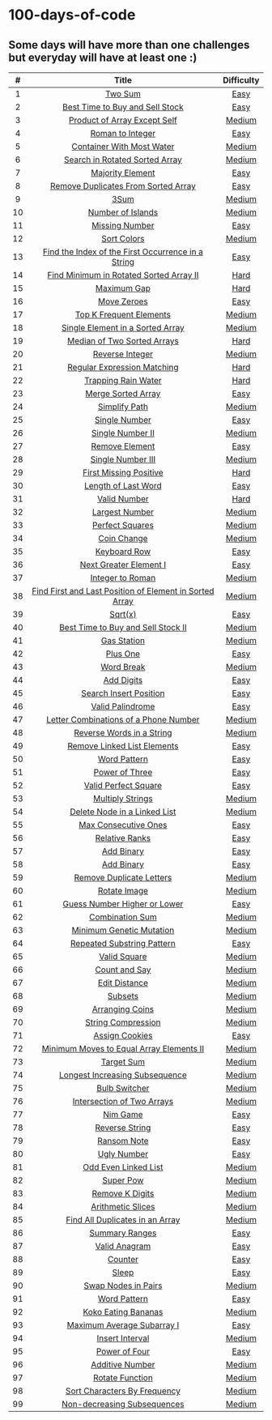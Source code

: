 # 100-days-of-code

## Some days will have more than one challenges but everyday will have at least one :)

|  #  |                                                                                              Title                                                                                              |                                                  Difficulty                                                  |
| :-: | :---------------------------------------------------------------------------------------------------------------------------------------------------------------------------------------------: | :----------------------------------------------------------------------------------------------------------: |
|  1  |                                                         [Two Sum](https://github.com/isabellukk/100-days-of-code/blob/main/two_sum.js)                                                          |                                [Easy](https://leetcode.com/problems/two-sum/)                                |
|  2  |                                 [Best Time to Buy and Sell Stock](https://github.com/isabellukk/100-days-of-code/blob/main/best_time_to_buy_and_sell_stock.js)                                  |                    [Easy](https://leetcode.com/problems/best-time-to-buy-and-sell-stock/)                    |
|  3  |                                    [Product of Array Except Self](https://github.com/isabellukk/100-days-of-code/blob/main/product_of_array_except_self.js)                                     |                    [Medium](https://leetcode.com/problems/product-of-array-except-self/)                     |
|  4  |                                                [Roman to Integer](https://github.com/isabellukk/100-days-of-code/blob/main/roman_to_integer.js)                                                 |                           [Easy](https://leetcode.com/problems/roman-to-integer/)                            |
|  5  |                                       [Container With Most Water](https://github.com/isabellukk/100-days-of-code/blob/main/container_with_most_water.js)                                        |                      [Medium](https://leetcode.com/problems/container-with-most-water/)                      |
|  6  |                                  [Search in Rotated Sorted Array](https://github.com/isabellukk/100-days-of-code/blob/main/search_in_rotated_sorted_array.js)                                   |                   [Medium](https://leetcode.com/problems/search-in-rotated-sorted-array/)                    |
|  7  |                                                [Majority Element](https://github.com/isabellukk/100-days-of-code/blob/main/majority_element.js)                                                 |                           [Easy](https://leetcode.com/problems/majority-element/)                            |
|  8  |                             [Remove Duplicates From Sorted Array](https://github.com/isabellukk/100-days-of-code/blob/main/remove_duplicates_from_sorted_array.js)                              |                  [Easy](https://leetcode.com/problems/remove-duplicates-from-sorted-array/)                  |
|  9  |                                                            [3Sum](https://github.com/isabellukk/100-days-of-code/blob/main/3sum.js)                                                             |                          [Medium](https://leetcode.com/problems/3sum/description/)                           |
| 10  |                                               [Number of Islands](https://github.com/isabellukk/100-days-of-code/blob/main/number_of_islands.js)                                                |                    [Medium](https://leetcode.com/problems/number-of-islands/description/)                    |
| 11  |                                                  [Missing Number](https://github.com/isabellukk/100-days-of-code/blob/main/missing_number.js)                                                   |                      [Easy](https://leetcode.com/problems/missing-number/description/)                       |
| 12  |                                                     [Sort Colors](https://github.com/isabellukk/100-days-of-code/blob/main/sort_colors.js)                                                      |                       [Medium](https://leetcode.com/problems/sort-colors/description/)                       |
| 13  |              [Find the Index of the First Occurrence in a String](https://github.com/isabellukk/100-days-of-code/blob/main/find_the_index_of_the_first_occurrence_in_a_string.js)               |          [Easy](https://leetcode.com/problems/find-the-index-of-the-first-occurrence-in-a-string/)           |
| 14  |                         [Find Minimum in Rotated Sorted Array II](https://github.com/isabellukk/100-days-of-code/blob/main/find_minimum_in_rotated_sorted_array_II.js)                          |          [Hard](https://leetcode.com/problems/find-minimum-in-rotated-sorted-array-ii/description/)          |
| 15  |                                                     [Maximum Gap](https://github.com/isabellukk/100-days-of-code/blob/main/maximum_gap.js)                                                      |                        [Hard](https://leetcode.com/problems/maximum-gap/description/)                        |
| 16  |                                                     [Move Zeroes](https://github.com/isabellukk/100-days-of-code/blob/main/move_zeroes.js)                                                      |                        [Easy](https://leetcode.com/problems/move-zeroes/description/)                        |
| 17  |                                         [Top K Frequent Elements](https://github.com/isabellukk/100-days-of-code/blob/main/top_k_frequent_elements.js)                                          |                       [Medium](https://leetcode.com/problems/top-k-frequent-elements/)                       |
| 18  |                                [Single Element in a Sorted Array](https://github.com/isabellukk/100-days-of-code/blob/main/single_element_in_a_sorted_array.js)                                 |                  [Medium](https://leetcode.com/problems/single-element-in-a-sorted-array/)                   |
| 19  |                                     [Median of Two Sorted Arrays](https://github.com/isabellukk/100-days-of-code/blob/main/median_of_two_sorted_arrays.js)                                      |                      [Hard](https://leetcode.com/problems/median-of-two-sorted-arrays/)                      |
| 20  |                                                 [Reverse Integer](https://github.com/isabellukk/100-days-of-code/blob/main/reverse_integer.js)                                                  |                           [Medium](https://leetcode.com/problems/reverse-integer/)                           |
| 21  |                                     [Regular Expression Matching](https://github.com/isabellukk/100-days-of-code/blob/main/regular_expression_matching.js)                                      |                [Hard](https://leetcode.com/problems/regular-expression-matching/description/)                |
| 22  |                                             [Trapping Rain Water](https://github.com/isabellukk/100-days-of-code/blob/main/trapping_rain_water.js)                                              |                    [Hard](https://leetcode.com/problems/trapping-rain-water/description/)                    |
| 23  |                                              [Merge Sorted Array](https://github.com/isabellukk/100-days-of-code/blob/main/merge_sorted_array.js)                                               |                    [Easy](https://leetcode.com/problems/merge-sorted-array/description/)                     |
| 24  |                                                   [Simplify Path](https://github.com/isabellukk/100-days-of-code/blob/main/simplify_path.js)                                                    |                            [Medium](https://leetcode.com/problems/simplify-path/)                            |
| 25  |                                                   [Single Number](https://github.com/isabellukk/100-days-of-code/blob/main/single_number.js)                                                    |                       [Easy](https://leetcode.com/problems/single-number/description/)                       |
| 26  |                                                [Single Number II](https://github.com/isabellukk/100-days-of-code/blob/main/single_number_ii.js)                                                 |                          [Medium](https://leetcode.com/problems/single-number-ii/)                           |
| 27  |                                                  [Remove Element](https://github.com/isabellukk/100-days-of-code/blob/main/remove_element.js)                                                   |                             [Easy](https://leetcode.com/problems/remove-element)                             |
| 28  |                                               [Single Number III](https://github.com/isabellukk/100-days-of-code/blob/main/single_number_iii.js)                                                |                          [Medium](https://leetcode.com/problems/single-number-iii/)                          |
| 29  |                                          [First Missing Positive](https://github.com/isabellukk/100-days-of-code/blob/main/first_missing_positive.js)                                           |                  [Hard](https://leetcode.com/problems/first-missing-positive/description/)                   |
| 30  |                                             [Length of Last Word](https://github.com/isabellukk/100-days-of-code/blob/main/length_of_last_word.js)                                              |                    [Easy](https://leetcode.com/problems/length-of-last-word/description/)                    |
| 31  |                                                    [Valid Number](https://github.com/isabellukk/100-days-of-code/blob/main/valid_number.js)                                                     |                       [Hard](https://leetcode.com/problems/valid-number/description/)                        |
| 32  |                                          [Largest Number](https://github.com/isabellukk/100-days-of-code/blob/main/100_days_of_code/largest_number.js)                                          |                           [Medium](https://leetcode.com/problems/largest-number/)                            |
| 33  |                                         [Perfect Squares](https://github.com/isabellukk/100-days-of-code/blob/main/100_days_of_code/perfect_squares.js)                                         |                     [Medium](https://leetcode.com/problems/perfect-squares/description/)                     |
| 34  |                                             [Coin Change](https://github.com/isabellukk/100-days-of-code/blob/main/100_days_of_code/coin_change.js)                                             |                       [Medium](https://leetcode.com/problems/coin-change/description/)                       |
| 35  |                                            [Keyboard Row](https://github.com/isabellukk/100-days-of-code/blob/main/100_days_of_code/keyboard_row.js)                                            |                       [Easy](https://leetcode.com/problems/keyboard-row/description/)                        |
| 36  |                                  [Next Greater Element I](https://github.com/isabellukk/100-days-of-code/blob/main/100_days_of_code/next_greater_element_i.js)                                  |                  [Easy](https://leetcode.com/problems/next-greater-element-i/description/)                   |
| 37  |                                        [Integer to Roman](https://github.com/isabellukk/100-days-of-code/blob/main/100_days_of_code/integer_to_roman.js)                                        |                    [Medium](https://leetcode.com/problems/integer-to-roman/description/)                     |
| 38  | [Find First and Last Position of Element in Sorted Array](https://github.com/isabellukk/100-days-of-code/blob/main/100_days_of_code/find_first_and_last_position_of_element_in_sorted_array.js) | [Medium](https://leetcode.com/problems/find-first-and-last-position-of-element-in-sorted-array/description/) |
| 39  |                                                 [Sqrt(x)](https://github.com/isabellukk/100-days-of-code/blob/main/100_days_of_code/sqrt_x.js)                                                  |                           [Easy](https://leetcode.com/problems/sqrtx/description/)                           |
| 40  |                      [Best Time to Buy and Sell Stock II](https://github.com/isabellukk/100-days-of-code/blob/main/100_days_of_code/best_time_to_buy_and_sell_stock_ii.js)                      |           [Medium](https://leetcode.com/problems/best-time-to-buy-and-sell-stock-ii/description/)            |
| 41  |                                             [Gas Station](https://github.com/isabellukk/100-days-of-code/blob/main/100_days_of_code/gas_station.js)                                             |                       [Medium](https://leetcode.com/problems/gas-station/description/)                       |
| 42  |                                                [Plus One](https://github.com/isabellukk/100-days-of-code/blob/main/100_days_of_code/plus_one.js)                                                |                               [Easy](https://leetcode.com/problems/plus-one/)                                |
| 43  |                                              [Word Break](https://github.com/isabellukk/100-days-of-code/blob/main/100_days_of_code/word_break.js)                                              |                       [Medium](https://leetcode.com/problems/word-break/description/)                        |
| 44  |                                              [Add Digits](https://github.com/isabellukk/100-days-of-code/blob/main/100_days_of_code/add_digits.js)                                              |                        [Easy](https://leetcode.com/problems/add-digits/description/)                         |
| 45  |                                  [Search Insert Position](https://github.com/isabellukk/100-days-of-code/blob/main/100_days_of_code/search_insert_position.js)                                  |                  [Easy](https://leetcode.com/problems/search-insert-position/description/)                   |
| 46  |                                        [Valid Palindrome](https://github.com/isabellukk/100-days-of-code/blob/main/100_days_of_code/valid_palindrome.js)                                        |                     [Easy](https://leetcode.com/problems/valid-palindrome/description/)                      |
| 47  |                   [Letter Combinations of a Phone Number](https://github.com/isabellukk/100-days-of-code/blob/main/100_days_of_code/letter_combinations_of_a_phone_number.js)                   |          [Medium](https://leetcode.com/problems/letter-combinations-of-a-phone-number/description/)          |
| 48  |                               [Reverse Words in a String](https://github.com/isabellukk/100-days-of-code/blob/main/100_days_of_code/reverse_words_in_a_string.js)                               |                [Medium](https://leetcode.com/problems/reverse-words-in-a-string/description/)                |
| 49  |                             [Remove Linked List Elements](https://github.com/isabellukk/100-days-of-code/blob/main/100_days_of_code/remove_linked_list_elements.js)                             |                [Easy](https://leetcode.com/problems/remove-linked-list-elements/description/)                |
| 50  |                                            [Word Pattern](https://github.com/isabellukk/100-days-of-code/blob/main/100_days_of_code/word_pattern.js)                                            |                       [Easy](https://leetcode.com/problems/word-pattern/description/)                        |
| 51  |                                          [Power of Three](https://github.com/isabellukk/100-days-of-code/blob/main/100_days_of_code/power_of_three.js)                                          |                      [Easy](https://leetcode.com/problems/power-of-three/description/)                       |
| 52  |                                    [Valid Perfect Square](https://github.com/isabellukk/100-days-of-code/blob/main/100_days_of_code/valid_perfect_square.js)                                    |                   [Easy](https://leetcode.com/problems/valid-perfect-square/description/)                    |
| 53  |                                        [Multiply Strings](https://github.com/isabellukk/100-days-of-code/blob/main/100_days_of_code/multiply_strings.js)                                        |                    [Medium](https://leetcode.com/problems/multiply-strings/description/)                     |
| 54  |                            [Delete Node in a Linked List](https://github.com/isabellukk/100-days-of-code/blob/main/100_days_of_code/delete_node_in_a_linked_list.js)                            |              [Medium](https://leetcode.com/problems/delete-node-in-a-linked-list/description/)               |
| 55  |                                    [Max Consecutive Ones](https://github.com/isabellukk/100-days-of-code/blob/main/100_days_of_code/max_consecutive_ones.js)                                    |                   [Easy](https://leetcode.com/problems/max-consecutive-ones/description/)                    |
| 56  |                                          [Relative Ranks](https://github.com/isabellukk/100-days-of-code/blob/main/100_days_of_code/relative_ranks.js)                                          |                            [Easy](https://leetcode.com/problems/relative-ranks/)                             |
| 57  |                                              [Add Binary](https://github.com/isabellukk/100-days-of-code/blob/main/100_days_of_code/add_binary.js)                                              |                        [Easy](https://leetcode.com/problems/add-binary/description/)                         |
| 58  |                                             [Add Binary](https://github.com/isabellukk/100-days-of-code/blob/main/100_days_of_code/add_strings.js)                                              |                        [Easy](https://leetcode.com/problems/add-strings/description/)                        |
| 59  |                                [Remove Duplicate Letters](https://github.com/isabellukk/100-days-of-code/blob/main/100_days_of_code/remove_duplicate_letters.js)                                |                [Medium](https://leetcode.com/problems/remove-duplicate-letters/description/)                 |
| 60  |                                            [Rotate Image](https://github.com/isabellukk/100-days-of-code/blob/main/100_days_of_code/rotate_image.js)                                            |                      [Medium](https://leetcode.com/problems/rotate-image/description/)                       |
| 61  |                            [Guess Number Higher or Lower](https://github.com/isabellukk/100-days-of-code/blob/main/100_days_of_code/guess_number_higher_or_lower.js)                            |               [Easy](https://leetcode.com/problems/guess-number-higher-or-lower/description/)                |
| 62  |                                         [Combination Sum](https://github.com/isabellukk/100-days-of-code/blob/main/100_days_of_code/combination_sum.js)                                         |                     [Medium](https://leetcode.com/problems/combination-sum/description/)                     |
| 63  |                                [Minimum Genetic Mutation](https://github.com/isabellukk/100-days-of-code/blob/main/100_days_of_code/minimum_genetic_mutation.js)                                |                [Medium](https://leetcode.com/problems/minimum-genetic-mutation/description/)                 |
| 64  |                              [Repeated Substring Pattern](https://github.com/isabellukk/100-days-of-code/blob/main/100_days_of_code/repeated_substring_pattern.js)                              |                      [Easy](https://leetcode.com/problems/repeated-substring-pattern/)                       |
| 65  |                                            [Valid Square](https://github.com/isabellukk/100-days-of-code/blob/main/100_days_of_code/valid_square.js)                                            |                      [Medium](https://leetcode.com/problems/valid-square/description/)                       |
| 66  |                                           [Count and Say](https://github.com/isabellukk/100-days-of-code/blob/main/100_days_of_code/count_and_say.js)                                           |                      [Medium](https://leetcode.com/problems/count-and-say/description/)                      |
| 67  |                                           [Edit Distance](https://github.com/isabellukk/100-days-of-code/blob/main/100_days_of_code/edit_distance.js)                                           |                      [Medium](https://leetcode.com/problems/edit-distance/description/)                      |
| 68  |                                                 [Subsets](https://github.com/isabellukk/100-days-of-code/blob/main/100_days_of_code/subsets.js)                                                 |                         [Medium](https://leetcode.com/problems/subsets/description/)                         |
| 69  |                                         [Arranging Coins](https://github.com/isabellukk/100-days-of-code/blob/main/100_days_of_code/arranging_coins.js)                                         |                     [Medium](https://leetcode.com/problems/arranging-coins/description/)                     |
| 70  |                                      [String Compression](https://github.com/isabellukk/100-days-of-code/blob/main/100_days_of_code/string_compression.js)                                      |                   [Medium](https://leetcode.com/problems/string-compression/description/)                    |
| 71  |                                          [Assign Cookies](https://github.com/isabellukk/100-days-of-code/blob/main/100_days_of_code/assign_cookies.js)                                          |                    [Easy](https://leetcode.com/problems/string-compression/description/)                     |
| 72  |                [Minimum Moves to Equal Array Elements II](https://github.com/isabellukk/100-days-of-code/blob/main/100_days_of_code/minimum_moves_to_equal_array_elements_ii.js)                |        [Medium](https://leetcode.com/problems/minimum-moves-to-equal-array-elements-ii/description/)         |
| 73  |                                              [Target Sum](https://github.com/isabellukk/100-days-of-code/blob/main/100_days_of_code/target_sum.js)                                              |                       [Medium](https://leetcode.com/problems/target-sum/description/)                        |
| 74  |                          [Longest Increasing Subsequence](https://github.com/isabellukk/100-days-of-code/blob/main/100_days_of_code/longest_increasing_subsequence.js)                          |             [Medium](https://leetcode.com/problems/longest-increasing-subsequence/description/)              |
| 75  |                                           [Bulb Switcher](https://github.com/isabellukk/100-days-of-code/blob/main/100_days_of_code/bulb_switcher.js)                                           |                      [Medium](https://leetcode.com/problems/bulb-switcher/description/)                      |
| 76  |                              [Intersection of Two Arrays](https://github.com/isabellukk/100-days-of-code/blob/main/100_days_of_code/intersection_of_two_arrays.js)                              |                       [Medium](https://leetcode.com/problems/add-binary/description/)                        |
| 77  |                                                [Nim Game](https://github.com/isabellukk/100-days-of-code/blob/main/100_days_of_code/nim_game.js)                                                |                         [Easy](https://leetcode.com/problems/nim-game/description/)                          |
| 78  |                                          [Reverse String](https://github.com/isabellukk/100-days-of-code/blob/main/100_days_of_code/reverse_string.js)                                          |                      [Easy](https://leetcode.com/problems/reverse-string/description/)                       |
| 79  |                                             [Ransom Note](https://github.com/isabellukk/100-days-of-code/blob/main/100_days_of_code/ransom_note.js)                                             |                        [Easy](https://leetcode.com/problems/ransom-note/description/)                        |
| 80  |                                             [Ugly Number](https://github.com/isabellukk/100-days-of-code/blob/main/100_days_of_code/ugly_number.js)                                             |                        [Easy](https://leetcode.com/problems/ugly-number/description/)                        |
| 81  |                                    [Odd Even Linked List](https://github.com/isabellukk/100-days-of-code/blob/main/100_days_of_code/odd_even_linked_list.js)                                    |                  [Medium](https://leetcode.com/problems/odd-even-linked-list/description/)                   |
| 82  |                                               [Super Pow](https://github.com/isabellukk/100-days-of-code/blob/main/100_days_of_code/super_pow.js)                                               |                        [Medium](https://leetcode.com/problems/super-pow/description/)                        |
| 83  |                                         [Remove K Digits](https://github.com/isabellukk/100-days-of-code/blob/main/100_days_of_code/remove_k_digits.js)                                         |                     [Medium](https://leetcode.com/problems/remove-k-digits/description/)                     |
| 84  |                                       [Arithmetic Slices](https://github.com/isabellukk/100-days-of-code/blob/main/100_days_of_code/arithmetic_slices.js)                                       |                    [Medium](https://leetcode.com/problems/arithmetic-slices/description/)                    |
| 85  |                         [Find All Duplicates in an Array](https://github.com/isabellukk/100-days-of-code/blob/main/100_days_of_code/find_all_duplicates_in_an_array.js)                         |             [Medium](https://leetcode.com/problems/find-all-duplicates-in-an-array/description/)             |
| 86  |                                          [Summary Ranges](https://github.com/isabellukk/100-days-of-code/blob/main/100_days_of_code/summary_ranges.js)                                          |                      [Easy](https://leetcode.com/problems/summary-ranges/description/)                       |
| 87  |                                           [Valid Anagram](https://github.com/isabellukk/100-days-of-code/blob/main/100_days_of_code/valid_anagram.js)                                           |                       [Easy](https://leetcode.com/problems/valid-anagram/description/)                       |
| 88  |                                                 [Counter](https://github.com/isabellukk/100-days-of-code/blob/main/100_days_of_code/counter.js)                                                 |                          [Easy](https://leetcode.com/problems/counter/description/)                          |
| 89  |                                                   [Sleep](https://github.com/isabellukk/100-days-of-code/blob/main/100_days_of_code/sleep.js)                                                   |                           [Easy](https://leetcode.com/problems/sleep/description/)                           |
| 90  |                                     [Swap Nodes in Pairs](https://github.com/isabellukk/100-days-of-code/blob/main/100_days_of_code/swap_nodes_in_pairs.js)                                     |                   [Medium](https://leetcode.com/problems/swap-nodes-in-pairs/description/)                   |
| 91  |                                            [Word Pattern](https://github.com/isabellukk/100-days-of-code/blob/main/100_days_of_code/word_pattern.js)                                            |                       [Easy](https://leetcode.com/problems/word-pattern/description/)                        |
| 92  |                                     [Koko Eating Bananas](https://github.com/isabellukk/100-days-of-code/blob/main/100_days_of_code/koko_eating_bananas.js)                                     |                   [Medium](https://leetcode.com/problems/koko-eating-bananas/description/)                   |
| 93  |                              [Maximum Average Subarray I](https://github.com/isabellukk/100-days-of-code/blob/main/100_days_of_code/maximum_average_subarray_i.js)                              |                [Easy](https://leetcode.com/problems/maximum-average-subarray-i/description/)                 |
| 94  |                                         [Insert Interval](https://github.com/isabellukk/100-days-of-code/blob/main/100_days_of_code/insert_interval.js)                                         |                     [Medium](https://leetcode.com/problems/insert-interval/description/)                     |
| 95  |                                           [Power of Four](https://github.com/isabellukk/100-days-of-code/blob/main/100_days_of_code/power_of_four.js)                                           |                       [Easy](https://leetcode.com/problems/power-of-four/description/)                       |
| 96  |                                         [Additive Number](https://github.com/isabellukk/100-days-of-code/blob/main/100_days_of_code/additive_number.js)                                         |                     [Medium](https://leetcode.com/problems/additive-number/description/)                     |
| 97  |                                         [Rotate Function](https://github.com/isabellukk/100-days-of-code/blob/main/100_days_of_code/rotate_function.js)                                         |                           [Medium](https://leetcode.com/problems/rotate-function/)                           |
| 98  |                            [Sort Characters By Frequency](https://github.com/isabellukk/100-days-of-code/blob/main/100_days_of_code/sort_characters_by_frequency.js)                            |                    [Medium](https://leetcode.com/problems/sort-characters-by-frequency/)                     |
| 99  |                             [Non-decreasing Subsequences](https://github.com/isabellukk/100-days-of-code/blob/main/100_days_of_code/non_decreasing_subsequences.js)                             |               [Medium](https://leetcode.com/problems/non-decreasing-subsequences/description/)               |
